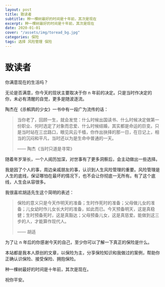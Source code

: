 ```yaml
---
layout: post
title: 致读者
subtitle: 种一棵树最好的时间是十年前，其次是现在
excerpt: 种一棵树最好的时间是十年前，其次是现在
date: 2020-01-01
cover: "/assets/img/toread_bg.jpg"
categories: 保险
tags: 选择 风险管理 保险
---
```


# 致读者

你满意现在的生活吗？

无论是否满意，你今天的现状主要取决于你 n 年前的决定。只是当时作决定的你，未必有清醒的自觉，更多是随波逐流。

陶杰在《杀鹌鹑的少女》一书中有一段广为流传的话：

> 当你老了，回顾一生，就会发觉：什么时候出国读书、什么时候决定做第一份职业、何时选定了对象而恋爱、什么时候结婚，其实都是命运的巨变。只是当时站在三岔路口，眼见风云千樯，你作出抉择的那一日，在日记上，相当的沉闷和平凡，当时还以为是生命中普通的一天。
>
> —— 陶杰《当时只道是寻常》

随着年岁渐长，一个人阅历加深，对世事有了更多洞察后，会主动做出一些选择。

我是因了个人的事，周边亲戚朋友的事，认识到人生风险管理的重要。风险管理是人生的底线，保证哪怕在最坏的情况下，也不会让你彻底一无所有。有了这个底线，人生会从容很多。

我很喜欢胡适先生这个简明的表述：

> 保险的意义只是今天作明天的准备；生时作死时的准备；父母做儿女的准备；儿女幼时作儿女长大时的准备，如此而已。今天预备明天，这是真稳健；生时预备死时，这是真豁达；父母预备儿女，这是真慈爱。能做到这三步的人，才能算作现代人。
>
> —— 胡适

为了让 n 年后的你感谢今天的自己，至少你可以了解一下真正的保险是什么。

本站都是我本人原创的文章，以保险为主，分享保险知识和我做过的案例，帮助你正确认识保险、接受保险、拥抱保险。

种一棵树最好的时间是十年前，其次是现在。

祝你平安。
